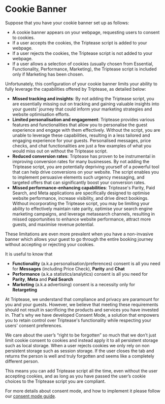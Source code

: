 # Cookie Banner

Suppose that you have your cookie banner set up as follows:

- A cookie banner appears on your webpage, requesting users to consent to cookies.
- If a user accepts the cookies, the Triptease script is added to your webpage.
- If a user rejects the cookies, the Triptease script is not added to your webpage.
- If a user allows a selection of cookies (usually chosen from Essential, Functionality, Performance, Marketing), the Triptease script is included only if Marketing has been chosen.

Unfortunately, this configuration of your cookie banner limits your ability to fully leverage the capabilities offered by Triptease, as detailed below:

- **Missed tracking and insights**: By not adding the Triptease script, you are essentially missing out on tracking and gaining valuable insights into your guests' journey that could inform your marketing strategies and website optimisation efforts.
- **Limited personalisation and engagement**: Triptease provides various features and functionalities that allow you to personalise the guest experience and engage with them effectively. Without the script, you are unable to leverage these capabilities, resulting in a less tailored and engaging experience for your guests. Personalised messages, price checks, and chat functionalities are just a few examples of what you would miss out on without the Triptease script.
- **Reduced conversion rates**: Triptease has proven to be instrumental in improving conversion rates for many businesses. By not adding the Triptease script, you are potentially depriving yourself of a powerful tool that can help drive conversions on your website. The script enables you to implement persuasive elements such urgency messaging, and targeted offers that can significantly boost your conversion rates.
- **Missed performance-enhancing capabilities**: Triptease's Parity, Paid Search, and Meta applications are specifically designed to optimise website performance, increase visibility, and drive direct bookings. Without incorporating the Triptease script, you may be limiting your ability to effectively maintain rate parity, optimise your search engine marketing campaigns, and leverage metasearch channels, resulting in missed opportunities to enhance website performance, attract more guests, and maximise revenue potential.

These limitations are even more prevalent when you have a non-invasive banner which allows your guest to go through the entire booking journey without accepting or rejecting your cookies.

It is useful to know that

- **Functionality** (a.k.a personalisation/preferences) consent is all you need for **Messages** (including Price Check), **Parity** and **Chat**
- **Performance** (a.k.a statistics/analytics) consent is all you need for **Parity**, **Meta** and **Paid Search**
- **Marketing** (a.k.a advertising) consent is a necessity only for **Retargeting**

At Triptease, we understand that compliance and privacy are paramount for you and your guests. However, we believe that meeting these requirements should not result in sacrificing the products and services you have invested in. That's why we have developed Consent Mode, a solution that empowers you to retain control over Triptease's functionality while respecting your users' consent preferences.

We care about the user’s “right to be forgotten” so much that we don’t just limit cookie consent to cookies and instead apply it to all persistent storage such as local storage. When a user rejects cookies we only rely on non persistent storage such as session storage. If the user closes the tab and returns the person is well and truly forgotten and seems like a completely different person.

This means you can add Triptease script all the time, even without the user accepting cookies, and as long as you have passed the user’s cookie choices to the Triptease script you are compliant.

For more details about consent mode, and how to implement it please follow our [consent mode guide](https://docs.triptease.io/consent).